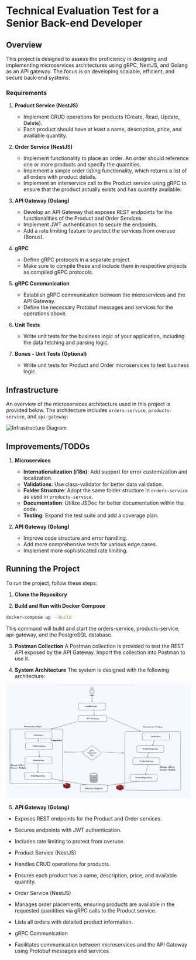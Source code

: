 # Technical Evaluation Test for a Senior Back-end Developer

## Overview

This project is designed to assess the proficiency in designing and implementing microservices architectures using gRPC, NestJS, and Golang as an API gateway. The focus is on developing scalable, efficient, and secure back-end systems.

### Requirements

1. **Product Service (NestJS)**
   - Implement CRUD operations for products (Create, Read, Update, Delete).
   - Each product should have at least a name, description, price, and available quantity.

2. **Order Service (NestJS)**
   - Implement functionality to place an order. An order should reference one or more products and specify the quantities.
   - Implement a simple order listing functionality, which returns a list of all orders with product details.
   - Implement an interservice call to the Product service using gRPC to ensure that the product actually exists and has quantity available.

3. **API Gateway (Golang)**
   - Develop an API Gateway that exposes REST endpoints for the functionalities of the Product and Order Services.
   - Implement JWT authentication to secure the endpoints.
   - Add a rate limiting feature to protect the services from overuse (Bonus).

4. **gRPC**
   - Define gRPC protocols in a separate project.
   - Make sure to compile these and include them in respective projects as compiled gRPC protocols.

5. **gRPC Communication**
   - Establish gRPC communication between the microservices and the API Gateway.
   - Define the necessary Protobuf messages and services for the operations above.

6. **Unit Tests**
   - Write unit tests for the business logic of your application, including the data fetching and parsing logic.

7. **Bonus - Unit Tests (Optional)**
   - Write unit tests for Product and Order microservices to test business logic.

## Infrastructure

An overview of the microservices architecture used in this project is provided below. The architecture includes `orders-service`, `products-service`, and `api-gateway`:

![Infrastructure Diagram](https://drive.google.com/file/d/1QpokoBSSLSwjrb_Hw2KySH3dywJheQ_3/view?usp=sharing)

## Improvements/TODOs

1. **Microservices**
   - **Internationalization (i18n)**: Add support for error customization and localization.
   - **Validations**: Use class-validator for better data validation.
   - **Folder Structure**: Adopt the same folder structure in `orders-service` as used in `products-service`.
   - **Documentation**: Utilize JSDoc for better documentation within the code.
   - **Testing**: Expand the test suite and add a coverage plan.

2. **API Gateway (Golang)**
   - Improve code structure and error handling.
   - Add more comprehensive tests for various edge cases.
   - Implement more sophisticated rate limiting.

## Running the Project

To run the project, follow these steps:

1. **Clone the Repository**

2. **Build and Run with Docker Compose**
```bash
docker-compose up --build
```

This command will build and start the orders-service, products-service, api-gateway, and the PostgreSQL database.

3. **Postman Collection**
A Postman collection is provided to test the REST API exposed by the API Gateway. Import the collection into Postman to use it.

4. **System Architecture**
The system is designed with the following architecture:

![Infrastructure Diagram](img/infra.png)

5. **API Gateway (Golang)**

- Exposes REST endpoints for the Product and Order services.
- Secures endpoints with JWT authentication.
- Includes rate limiting to protect from overuse.
- Product Service (NestJS)

- Handles CRUD operations for products.
- Ensures each product has a name, description, price, and available quantity.
- Order Service (NestJS)

- Manages order placements, ensuring products are available in the requested quantities via gRPC calls to the Product service.
- Lists all orders with detailed product information.
- gRPC Communication

- Facilitates communication between microservices and the API Gateway using Protobuf messages and services.
